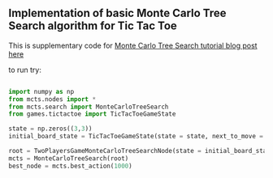 ## Implementation of basic Monte Carlo Tree Search algorithm for Tic Tac Toe

This is supplementary code for [Monte Carlo Tree Search tutorial blog post here](https://int8.io/monte-carlo-tree-search-beginners-guide)

to run try:

```python

import numpy as np
from mcts.nodes import *
from mcts.search import MonteCarloTreeSearch
from games.tictactoe import TicTacToeGameState

state = np.zeros((3,3))
initial_board_state = TicTacToeGameState(state = state, next_to_move = 1)

root = TwoPlayersGameMonteCarloTreeSearchNode(state = initial_board_state, parent = None)
mcts = MonteCarloTreeSearch(root)
best_node = mcts.best_action(1000)

```
